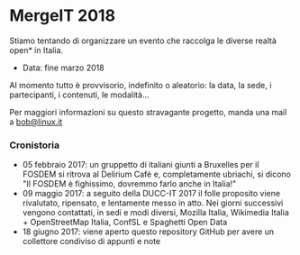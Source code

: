 # MergeIT 2018

Stiamo tentando di organizzare un evento che raccolga le diverse realtà open* in Italia.

* Data: fine marzo 2018

Al momento tutto è provvisorio, indefinito o aleatorio: la data, la sede, i partecipanti, i contenuti, le modalità...

Per maggiori informazioni su questo stravagante progetto, manda una mail a bob@linux.it

### Cronistoria

* 05 febbraio 2017: un gruppetto di italiani giunti a Bruxelles per il FOSDEM si ritrova al Delirium Café e, completamente ubriachi, si dicono "Il FOSDEM è fighissimo, dovremmo farlo anche in Italia!"
* 09 maggio 2017: a seguito della DUCC-IT 2017 il folle proposito viene rivalutato, ripensato, e lentamente messo in atto. Nei giorni successivi vengono contattati, in sedi e modi diversi, Mozilla Italia, Wikimedia Italia + OpenStreetMap Italia, ConfSL e Spaghetti Open Data
* 18 giugno 2017: viene aperto questo repository GitHub per avere un collettore condiviso di appunti e note
